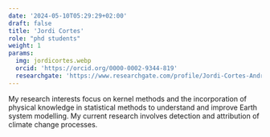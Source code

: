 ```yaml
---
date: '2024-05-10T05:29:29+02:00'
draft: false
title: 'Jordi Cortes'
role: "phd students"
weight: 1
params:
  img: jordicortes.webp
  orcid: 'https://orcid.org/0000-0002-9344-819'
  researchgate: 'https://www.researchgate.com/profile/Jordi-Cortes-Andres'
---
```


My research interests focus on kernel methods and the incorporation of physical knowledge in statistical methods to understand and improve Earth system modelling. My current research involves detection and attribution of climate change processes.
